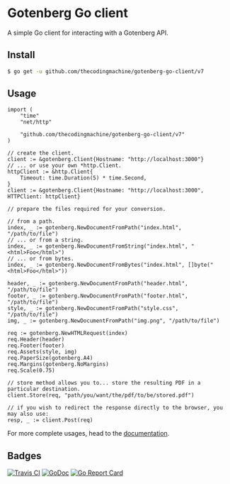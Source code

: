 # Gotenberg Go client

A simple Go client for interacting with a Gotenberg API.

## Install

```bash
$ go get -u github.com/thecodingmachine/gotenberg-go-client/v7
```

## Usage

```golang
import (
    "time"
    "net/http"

    "github.com/thecodingmachine/gotenberg-go-client/v7"
)

// create the client.
client := &gotenberg.Client{Hostname: "http://localhost:3000"}
// ... or use your own *http.Client.
httpClient := &http.Client{
    Timeout: time.Duration(5) * time.Second,
}
client := &gotenberg.Client{Hostname: "http://localhost:3000", HTTPClient: httpClient}

// prepare the files required for your conversion.

// from a path.
index, _ := gotenberg.NewDocumentFromPath("index.html", "/path/to/file")
// ... or from a string.
index, _ := gotenberg.NewDocumentFromString("index.html", "<html>Foo</html>")
// ... or from bytes.
index, _ := gotenberg.NewDocumentFromBytes("index.html", []byte("<html>Foo</html>"))

header, _ := gotenberg.NewDocumentFromPath("header.html", "/path/to/file")
footer, _ := gotenberg.NewDocumentFromPath("footer.html", "/path/to/file")
style, _ := gotenberg.NewDocumentFromPath("style.css", "/path/to/file")
img, _ := gotenberg.NewDocumentFromPath("img.png", "/path/to/file")

req := gotenberg.NewHTMLRequest(index)
req.Header(header)
req.Footer(footer)
req.Assets(style, img)
req.PaperSize(gotenberg.A4)
req.Margins(gotenberg.NoMargins)
req.Scale(0.75)

// store method allows you to... store the resulting PDF in a particular destination.
client.Store(req, "path/you/want/the/pdf/to/be/stored.pdf")

// if you wish to redirect the response directly to the browser, you may also use:
resp, _ := client.Post(req)
```

For more complete usages, head to the [documentation](https://gotenberg.dev/).

## Badges

[![Travis CI](https://travis-ci.org/thecodingmachine/gotenberg-go-client.svg?branch=master)](https://travis-ci.org/thecodingmachine/gotenberg-go-client)
[![GoDoc](https://godoc.org/github.com/thecodingmachine/gotenberg-go-client?status.svg)](https://godoc.org/github.com/thecodingmachine/gotenberg-go-client)
[![Go Report Card](https://goreportcard.com/badge/github.com/thecodingmachine/gotenberg-go-client)](https://goreportcard.com/report/thecodingmachine/gotenberg-go-client)
